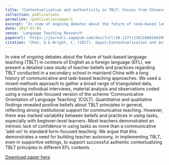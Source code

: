 ```yaml
---
title: "Contextualization and authenticity in TBLT: Voices from Chinese classrooms"
collection: publications
permalink: /publication/paper1
excerpt: 'In view of ongoing debates about the future of task-based language teaching (TBLT) in contexts of English as a foreign language (EFL), we present a detailed case study of teacher beliefs and practices regarding TBLT conducted in a secondary school in mainland China with a long history of communicative and task-based teaching approaches. We used a mixed-methods approach to gather a broad range of triangulated data, combining individual interviews, material analysis and observations coded using a novel task-focused version of the scheme ‘Communicative Orientation of Language Teaching’ (COLT). Quantitative and qualitative findings revealed positive beliefs about TBLT principles in general, reflecting strong institutional support for communicative teaching. However, there was marked variability between beliefs and practices in using tasks, especially with beginner-level learners. Most teachers demonstrated an intrinsic lack of confidence in using tasks as more than a communicative ‘add-on’ to standard form-focused teaching. We argue that this demonstrates a need for building teacher autonomy, in implementing TBLT, even in supportive settings, to support successful authentic contextualizing TBLT principles in different EFL contexts.'
date: 2017-07-01
venue: 'Language Teaching Research'
paperurl: 'https://journals.sagepub.com/doi/full/10.1177/1362168816639985'
citation: 'Chen, Q & Wright, C. (2017). &quot;Contextualization and authenticity in TBLT: Voices from Chinese classrooms.&quot; <i>Language Teaching Research</i>. 21(4).'
---
```

In view of ongoing debates about the future of task-based language teaching (TBLT) in contexts of English as a foreign language (EFL), we present a detailed case study of teacher beliefs and practices regarding TBLT conducted in a secondary school in mainland China with a long history of communicative and task-based teaching approaches. We used a mixed-methods approach to gather a broad range of triangulated data, combining individual interviews, material analysis and observations coded using a novel task-focused version of the scheme ‘Communicative Orientation of Language Teaching’ (COLT). Quantitative and qualitative findings revealed positive beliefs about TBLT principles in general, reflecting strong institutional support for communicative teaching. However, there was marked variability between beliefs and practices in using tasks, especially with beginner-level learners. Most teachers demonstrated an intrinsic lack of confidence in using tasks as more than a communicative ‘add-on’ to standard form-focused teaching. We argue that this demonstrates a need for building teacher autonomy, in implementing TBLT, even in supportive settings, to support successful authentic contextualizing TBLT principles in different EFL contexts.

[Download paper here](http://adachenqi.github.io/files/paper1.pdf)


